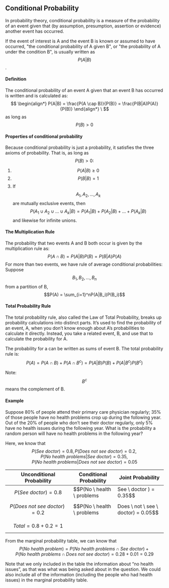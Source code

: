 ## Conditional Probability 

In probability theory, conditional probability is a measure of the probability of an event given that (by assumption, presumption, assertion or evidence) another event has occurred.

If the event of interest is A and the event B is known or assumed to have occurred, "the conditional probability of A given B", or "the probability of A under the condition B", is usually written as $$P(A|B)$$.

#### Definition
The conditional probability of an event A given that an event B has occurred is written and is calculated as:
$$ 
\begin{align*}
P(A|B) = \frac{P(A \cap B)}{P(B)} = \frac{P(B|A)P(A)}{P(B)}
\end{align*}
\ $$ as long as $$P(B) \gt 0$$



#### Properties of conditional probability
Because conditional probability is just a probability, it satisfies the three axioms of probability. That is, as long as $$P(B) > 0:$$
1. $$P(A|B) \geq 0$$
2. $$P(B|B) = 1 $$
3. If $$A_1, A_2, \dots, A_k$$ are mutually exclusive events, then $$P(A_1 \cup A_2 \cup \dots \cup A_k | B) = P(A_1|B) + P(A_2|B) + \dots +P(A_k|B)$$ and likewise for infinite unions.



#### The Multiplication Rule
The probability that two events A and B both occur is given by the multiplication rule as: $$P(A \cap B) = P(A|B)P(B) = P(B|A)P(A)$$
For more than two events, we have rule of average conditional probabilities:
Suppose $$B_1, B_2, \dots, B_n$$ from a partition of B, $$P(A) = \sum_{i=1}^nP(A|B_i)P(B_i)$$




#### Total Probability Rule
The total probability rule, also called the Law of Total Probability, breaks up probability calculations into distinct parts. It’s used to find the probability of an event, A, when you don’t know enough about A’s probabilities to calculate it directly. Instead, you take a related event, B, and use that to calculate the probability for A.

The probability for a can be written as sums of event B. The total probability rule is: $$P(A) = P(A \cap B) + P(A \cap B^c) = P(A|B)P(B) + P(A|B^c)P(B^c)$$

Note: $$B^c$$ means the complement of B.




#### Example
Suppose 80% of people attend their primary care physician regularly; 35% of those people have no health problems crop up during the following year. Out of the 20% of people who don’t see their doctor regularly, only 5% have no health issues during the following year. What is the probability a random person will have no health problems in the following year?

Here, we know that $$P(See \ doctor) = 0.8, P(Does \ not \ see \ doctor) = 0.2, P(No \ health \ problems | See \ doctor ) = 0.35, P(No \ health \ problems | Does \ not \ see \ doctor) = 0.05$$

|Unconditional Probability|Conditional Probability|Joint Probability|
|---|----------|---------|
|$$P(See \ doctor) = 0.8$$ |$$P(No \ health \ problems | See \ doctor ) = 0.35$$|$$P(No \ health \ problems \cap See \ doctor) = 0.28$$ |
|$$P(Does \ not \ see \ doctor) = 0.2$$|$$P(No \ health \ problems | Does \ not \ see \ doctor) = 0.05$$|$$P(No \ health \ problems \cap Does \ not \ see \ doctor) = 0.01$$|
|$$Total = 0.8 + 0.2 = 1$$|


From the marginal probability table, we can know that $$P(No \ health \ problem) = P(No \ health \ problems \cap See \ doctor) + P(No \ health \ problems \cap Does \ not \ see \ doctor) = 0.28 + 0.01 = 0.29$$

Note that we only included in the table the information about “no health issues”, as that was what was being asked about in the question. We could also include all of the information (including the people who had health issues) in the marginal probability table.

